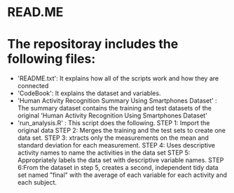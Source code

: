 # READ.ME

The repositoray  includes the following files:
=========================================
- 'README.txt': It explains how all of the scripts work and how they are connected
- 'CodeBook': It explains the dataset and variables. 
- 'Human Activity Recognition Summary Using Smartphones Dataset' : 
    The summary dataset contains the training and test datasets of the original 'Human Activity Recognition Using Smartphones Dataset'
- 'run_analysis.R' : This script does the following. 
    STEP 1: Import the original data
    STEP 2: Merges the training and the test sets to create one data set.
    STEP 3: xtracts only the measurements on the mean and standard deviation for each measurement.
    STEP 4: Uses descriptive activity names to name the activities in the data set
    STEP 5: Appropriately labels the data set with descriptive variable names.
    STEP 6:From the dataset in step 5, creates a second, independent tidy data set named "final" with the average of each variable for each activity and each subject.


